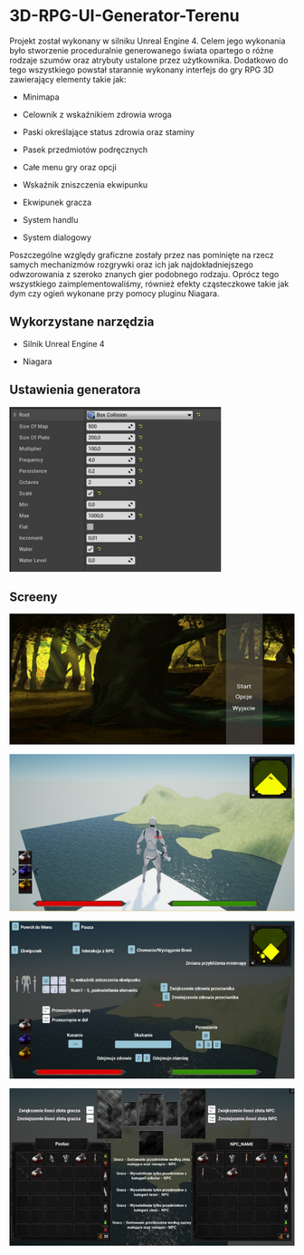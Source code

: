# 3D-RPG-UI-Generator-Terenu

Projekt został wykonany w silniku Unreal Engine 4. Celem jego wykonania było stworzenie proceduralnie generowanego świata opartego o różne rodzaje szumów oraz atrybuty ustalone przez użytkownika. Dodatkowo do tego wszystkiego powstał starannie wykonany interfejs do gry RPG 3D zawierający elementy takie jak: 

- Minimapa

- Celownik z wskaźnikiem zdrowia wroga 

- Paski określające status zdrowia oraz staminy

- Pasek przedmiotów podręcznych

- Całe menu gry oraz opcji

- Wskaźnik zniszczenia ekwipunku

- Ekwipunek gracza

- System handlu

- System dialogowy

Poszczególne względy graficzne zostały przez nas pominięte na rzecz samych mechanizmów rozgrywki oraz ich jak najdokładniejszego odwzorowania z szeroko znanych gier podobnego rodzaju.
Oprócz tego wszystkiego zaimplementowaliśmy, również efekty cząsteczkowe takie jak dym czy ogień wykonane przy pomocy pluginu Niagara.

## Wykorzystane narzędzia

- Silnik Unreal Engine 4

- Niagara

## Ustawienia generatora

![alt text](https://github.com/Armata-Strigoi/3D-RPG-UI-Generator-Terenu/blob/main/Projekt3D/swiat.PNG?raw=true)

## Screeny

![alt text](https://github.com/Armata-Strigoi/3D-RPG-UI-Generator-Terenu/blob/main/Projekt3D/menu.PNG?raw=true)

![alt text](https://github.com/Armata-Strigoi/3D-RPG-UI-Generator-Terenu/blob/main/Projekt3D/wszystko.PNG?raw=true)

![alt text](https://github.com/Armata-Strigoi/3D-RPG-UI-Generator-Terenu/blob/main/Projekt3D/helper.PNG?raw=true)

![alt text](https://github.com/Armata-Strigoi/3D-RPG-UI-Generator-Terenu/blob/main/Projekt3D/handel.PNG?raw=true)



